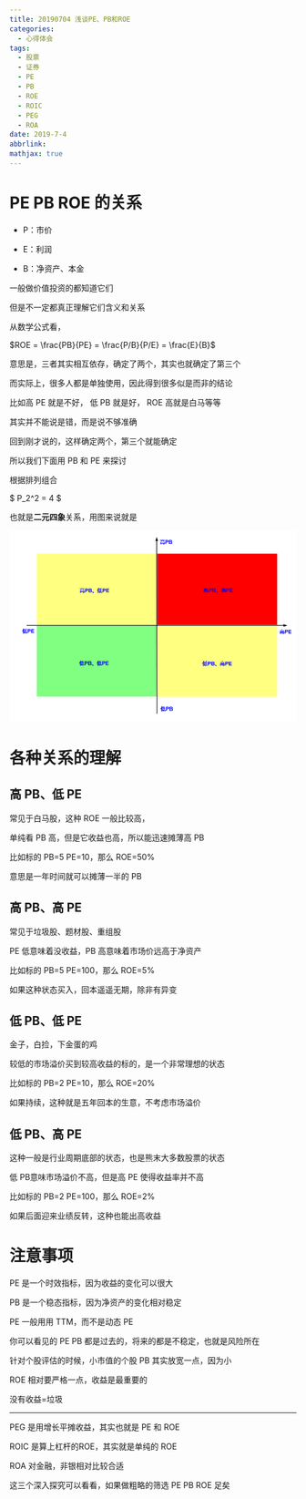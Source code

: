 ```yaml
---
title: 20190704 浅谈PE、PB和ROE
categories:
  - 心得体会
tags:
  - 股票
  - 证券
  - PE
  - PB
  - ROE
  - ROIC
  - PEG
  - ROA
date: 2019-7-4
abbrlink: 
mathjax: true
---
```


# PE PB ROE 的关系

- P：市价

- E：利润

- B：净资产、本金

一般做价值投资的都知道它们

但是不一定都真正理解它们含义和关系

从数学公式看，

$ROE = \frac{PB}{PE} = \frac{P/B}{P/E} = \frac{E}{B}$  

意思是，三者其实相互依存，确定了两个，其实也就确定了第三个

而实际上，很多人都是单独使用，因此得到很多似是而非的结论

比如高 PE 就是不好， 低 PB 就是好， ROE 高就是白马等等

其实并不能说是错，而是说不够准确

回到刚才说的，这样确定两个，第三个就能确定

所以我们下面用 PB 和 PE 来探讨

根据排列组合

$ P_2^2 = 4 $

也就是**二元四象**关系，用图来说就是

![20190704](/images/20190704-0.png)

# 各种关系的理解

## 高 PB、低 PE

常见于白马股，这种 ROE 一般比较高，

单纯看 PB 高，但是它收益也高，所以能迅速摊薄高 PB

比如标的 PB=5  PE=10，那么 ROE=50%

意思是一年时间就可以摊薄一半的 PB

## 高 PB、高 PE

常见于垃圾股、题材股、重组股

PE 低意味着没收益，PB 高意味着市场价远高于净资产

比如标的 PB=5 PE=100，那么 ROE=5%

如果这种状态买入，回本遥遥无期，除非有异变

## 低 PB、低 PE

金子，白捡，下金蛋的鸡

较低的市场溢价买到较高收益的标的，是一个非常理想的状态

比如标的 PB=2 PE=10，那么 ROE=20%

如果持续，这种就是五年回本的生意，不考虑市场溢价

## 低 PB、高 PE

这种一般是行业周期底部的状态，也是熊末大多数股票的状态

低 PB意味市场溢价不高，但是高 PE 使得收益率并不高

比如标的 PB=2 PE=100，那么 ROE=2%

如果后面迎来业绩反转，这种也能出高收益

# 注意事项

PE 是一个时效指标，因为收益的变化可以很大

PB 是一个稳态指标，因为净资产的变化相对稳定

PE 一般用用 TTM，而不是动态 PE

你可以看见的 PE PB 都是过去的，将来的都是不稳定，也就是风险所在

针对个股评估的时候，小市值的个股 PB 其实放宽一点，因为小

ROE 相对要严格一点，收益是最重要的

没有收益=垃圾

----

PEG 是用增长平摊收益，其实也就是 PE 和 ROE

ROIC 是算上杠杆的ROE，其实就是单纯的 ROE

ROA 对金融，非银相对比较合适

这三个深入探究可以看看，如果做粗略的筛选 PE PB ROE 足矣
